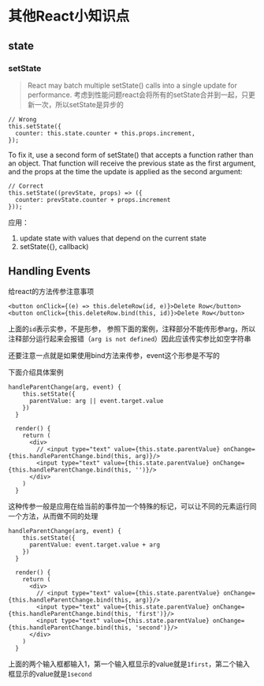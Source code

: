 # 其他React小知识点

## state

### setState

> React may batch multiple setState() calls into a single update for performance.
> 考虑到性能问题react会将所有的setState合并到一起，只更新一次，所以setState是异步的

```
// Wrong
this.setState({
  counter: this.state.counter + this.props.increment,
});
```
To fix it, use a second form of setState() that accepts a function rather than an object. That function will receive the previous state as the first argument, and the props at the time the update is applied as the second argument:
```
// Correct
this.setState((prevState, props) => ({
  counter: prevState.counter + props.increment
}));
```
应用： 
1. update state with values that depend on the current state
2. setState({}, callback)

## Handling Events

给react的方法传参注意事项

```
<button onClick={(e) => this.deleteRow(id, e)}>Delete Row</button>
<button onClick={this.deleteRow.bind(this, id)}>Delete Row</button>
```
上面的`id`表示实参，不是形参， 参照下面的案例，注释部分不能传形参arg，所以注释部分运行起来会报错（`arg is not defined`）因此应该传实参比如空字符串

还要注意一点就是如果使用bind方法来传参，event这个形参是不写的

下面介绍具体案例

```
handleParentChange(arg, event) {
    this.setState({
      parentValue: arg || event.target.value
    })
  }

  render() {
    return (
      <div>
        // <input type="text" value={this.state.parentValue} onChange={this.handleParentChange.bind(this, arg)}/>
        <input type="text" value={this.state.parentValue} onChange={this.handleParentChange.bind(this, '')}/>
      </div>
    )
  }
```

这种传参一般是应用在给当前的事件加一个特殊的标记，可以让不同的元素运行同一个方法，从而做不同的处理

```
handleParentChange(arg, event) {
    this.setState({
      parentValue: event.target.value + arg 
    })
  }

  render() {
    return (
      <div>
        // <input type="text" value={this.state.parentValue} onChange={this.handleParentChange.bind(this, arg)}/>
        <input type="text" value={this.state.parentValue} onChange={this.handleParentChange.bind(this, 'first')}/>
        <input type="text" value={this.state.parentValue} onChange={this.handleParentChange.bind(this, 'second')}/>
      </div>
    )
  }

```

上面的两个输入框都输入1，第一个输入框显示的value就是`1first`，第二个输入框显示的value就是`1second`